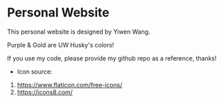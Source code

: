 # Personal Website

This personal website is designed by Yiwen Wang. 

Purple & Gold are UW Husky's colors!


If you use my code, please provide my github repo as a reference, thanks!

- Icon source:
1. https://www.flaticon.com/free-icons/
2. https://icons8.com/
